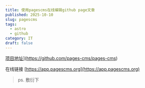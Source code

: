 ```yaml
---
title: 使用pagescms在线编辑github page文章
published: 2025-10-10
slug: pagescms
tags:
  - astro
  - github
category: IT
draft: false
---
```

[项目地址](https://github.com/pages-cms/pages-cms)](https://github.com/pages-cms/pages-cms)

在线链接 [https://app.pagescms.org](https://app.pagescms.org)

> ps. 敷衍下
